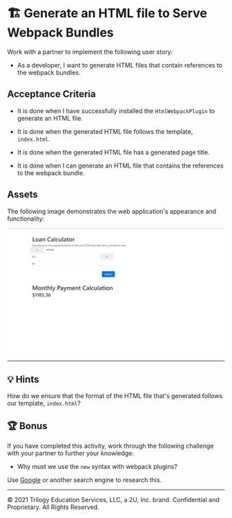 # 🏗️ Generate an HTML file to Serve Webpack Bundles

Work with a partner to implement the following user story:

* As a developer, I want to generate HTML files that contain references to the webpack bundles.

## Acceptance Criteria

* It is done when I have successfully installed the `HtmlWebpackPlugin` to generate an HTML file.

* It is done when the generated HTML file follows the template, `index.html`.

* It is done when the generated HTML file has a generated page title.

* It is done when I can generate an HTML file that contains the references to the webpack bundle.

## Assets

The following image demonstrates the web application's appearance and functionality:

![The output of the loan calculator with a 300k loan.](./Assets/loan-calculator.png)

---

## 💡 Hints

How do we ensure that the format of the HTML file that's generated follows our template, `index.html`?

## 🏆 Bonus

If you have completed this activity, work through the following challenge with your partner to further your knowledge:

* Why must we use the `new` syntax with webpack plugins?

Use [Google](https://www.google.com) or another search engine to research this.

---
© 2021 Trilogy Education Services, LLC, a 2U, Inc. brand. Confidential and Proprietary. All Rights Reserved.
